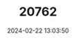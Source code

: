 ---
title: "20762"
category: "Stenopelmatus cahuilaensis"
draft: false
date: 2024-02-22 13:03:50
languages:
  English: ["Coachella Valley Jerusalem Cricket"]
---